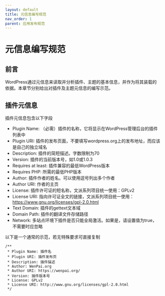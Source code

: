```yaml
---
layout: default
title: 元信息编写规范
nav_order: 1
parent: 应用发布规范
---
```


# 元信息编写规范

## 前言

WordPress通过元信息来读取并分析插件、主题的基本信息，并作为将其装载的依据。本章节分别给出对插件及主题元信息的编写示范。

## 插件元信息

插件元信息包含以下字段

 * Plugin Name: （必需）插件的名称，它将显示在WordPress管理后台的插件列表中
 * Plugin URI: 插件的发布页面，不要填写wordpress.org上的发布地址，而应该是自己的独立域名
 * Description: 插件的简短描述。字数限制为70
 * Version: 插件的当前版本号，如1.0或1.0.3
 * Requires at least: 插件兼容的最低WordPress版本
 * Requires PHP: 所需的最低PHP版本
 * Author: 插件作者的姓名。可以使用逗号列出多个作者
 * Author URI: 作者的主页
 * License: 插件许可证的短名称，文派系列项目统一使用：GPLv2
 * License URI: 指向许可证全文的链接，文派系列项目统一使用：https://www.gnu.org/licenses/gpl-2.0.html
 * Text Domain: 插件的gettext文本域
 * Domain Path: 插件的翻译文件存储路径
 * Network: 多站点环境下插件是否只能全局激活。如果是，请设置值为true，不需要时应忽略

以下是一个通常的示范，若无特殊要求可直接复制

```
/**
 * Plugin Name: 插件名
 * Plugin URI: 插件发布页
 * Description: 插件描述
 * Author: WenPai.org
 * Author URI: https://wenpai.org/
 * Version: 插件版本号
 * License: GPLv2
 * License URI: http://www.gnu.org/licenses/gpl-2.0.html
 */
```
